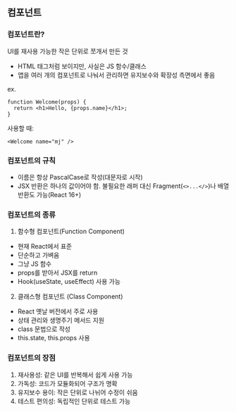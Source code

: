 ## 컴포넌트

### 컴포넌트란?
UI를 재사용 가능한 작은 단위로 쪼개서 만든 것
- HTML 태그처럼 보이지만, 사실은 JS 함수/클래스
- 앱을 여러 개의 컴포넌트로 나눠서 관리하면 유지보수와 확장성 측면에서 좋음

ex.
```
function Welcome(props) {
  return <h1>Hello, {props.name}</h1>;
}
```
사용할 때:
```
<Welcome name="mj" />
```

### 컴포넌트의 규칙
- 이름은 항상 PascalCase로 작성(대문자로 시작)
- JSX 반환은 하나의 값이어야 함. 불필요한 래퍼 대신 Fragment(`<>...</>`)나 배열 반환도 가능(React 16+)

### 컴포넌트의 종류
1. 함수형 컴포넌트(Function Component)
- 현재 React에서 표준
- 단순하고 가벼움
- 그냥 JS 함수
- props를 받아서 JSX를 return
- Hook(useState, useEffect) 사용 가능

2. 클래스형 컴포넌트 (Class Component)
- React 옛날 버전에서 주로 사용
- 상태 관리와 생명주기 메서드 지원
- class 문법으로 작성
- this.state, this.props 사용

### 컴포넌트의 장점
1. 재사용성: 같은 UI를 반복해서 쉽게 사용 가능
2. 가독성: 코드가 모듈화되어 구조가 명확
3. 유지보수 용이: 작은 단위로 나뉘어 수정이 쉬움
4. 테스트 편의성: 독립적인 단위로 테스트 가능

